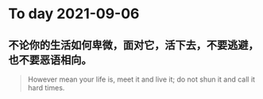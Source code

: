 
# To day 2021-09-06


## 不论你的生活如何卑微，面对它，活下去，不要逃避，也不要恶语相向。
> However mean your life is, meet it and live it; do not shun it and call it hard times.

    